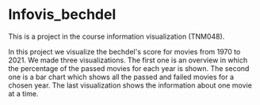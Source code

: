 # Infovis_bechdel
This is a project in the course information visualization (TNM048).

In this project we visualize the bechdel's score for movies from 1970 to 2021. We made three 
visualizations. The first one is an overview in which the percentage of the passed movies for each year is shown. The second one is a bar chart which shows all the passed and failed movies for a chosen year. The last visualization shows the information about one movie at a time.  
